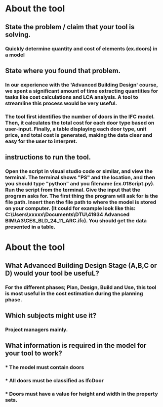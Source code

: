 # About the tool 

## State the problem / claim that your tool is solving.
### Quickly determine quantity and cost of elements (ex.doors) in a model 
## State where you found that problem.

### In our experience with the 'Advanced Building Design' course, we spent a significant amount of time extracting quantities for tasks like cost calculations and LCA analysis. A tool to streamline this process would be very useful.  
### The tool first identifies the number of doors in the IFC model. Then, it calculates the total cost for each door type based on user-input. Finally, a table displaying each door type, unit price, and total cost is generated, making the data clear and easy for the user to interpret.  

## instructions to run the tool.
### Open the script in visual studio code or similar, and view the terminal.  The terminal shows "PS" and the location, and then you should type "python" and you filename (ex.01Script.py).  Run the script from the terminal.  Give the input that the program asks for. The first thing the program will ask for is the file path. Insert then the file path to where the model is stored on your computer. (It could for example look like this: C:\Users\xxxxx\Documents\DTU\41934 Advanced BIM\A3\CES_BLD_24_11_ARC.ifc). You should get the data presented in a table.   

# About the tool 
## What Advanced Building Design Stage (A,B,C or D) would your tool be usefuL?
### For the different phases; Plan, Design, Build and Use, this tool is most useful in the cost estimation during the planning phase. 

## Which subjects might use it?
### Project managers mainly. 

## What information is required in the model for your tool to work?
### * The model must contain doors
### * All doors must be classified as IfcDoor 
### * Doors must have a value for height and width in the property sets. 

